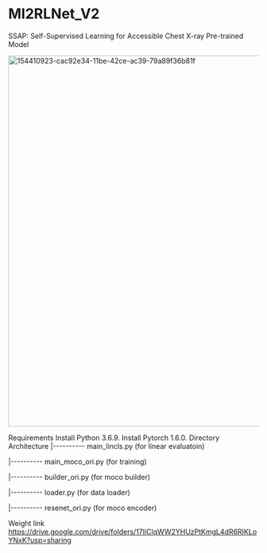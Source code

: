 # MI2RLNet_V2
SSAP: Self-Supervised Learning for Accessible Chest X-ray Pre-trained Model

<img width="746" alt="154410923-cac92e34-11be-42ce-ac39-79a89f36b81f" src="https://user-images.githubusercontent.com/46750574/169923549-87c81ea1-677e-499a-b4dc-06d151d9522c.png">


Requirements
Install Python 3.6.9.
Install Pytorch 1.6.0.
Directory Architecture
|---------- main_lincls.py (for linear evaluatoin)

|---------- main_moco_ori.py (for training)

|---------- builder_ori.py (for moco builder)

|---------- loader.py (for data loader)

|---------- resenet_ori.py (for moco encoder)

Weight link
https://drive.google.com/drive/folders/17IiClqWW2YHUzPtKmgL4dR6RIKLoYNxK?usp=sharing
